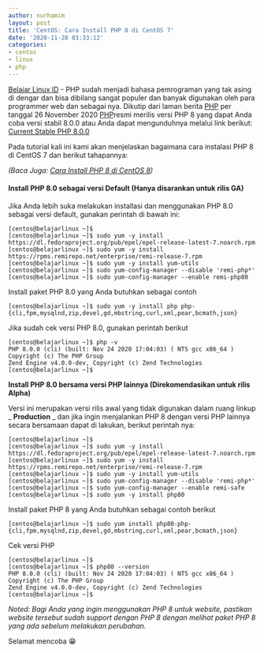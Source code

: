 ```yaml
---
author: nurhamim
layout: post
title: 'CentOS: Cara Install PHP 8 di CentOS 7'
date: '2020-11-28 03:33:12'
categories:
- centos
- linux
- php
---
```


[Belajar Linux ID](/) - PHP sudah menjadi bahasa pemrograman yang tak asing di dengar dan bisa dibilang sangat populer dan banyak digunakan oleh para programmer web dan sebagai nya. Dikutip dari laman berita [PHP](https://www.php.net/archive/2020.php#2020-11-26-3) per tanggal 26 November 2020 [PHP](https://www.php.net/archive/2020.php#2020-11-26-3)resmi merilis versi PHP 8 yang dapat Anda coba versi stabil 8.0.0 atau Anda dapat mengunduhnya melalui link berikut: [Current Stable PHP 8.0.0](https://www.php.net/downloads.php)

Pada tutorial kali ini kami akan menjelaskan bagaimana cara instalasi PHP 8 di CentOS 7 dan berikut tahapannya:

_(Baca Juga: [Cara Install PHP 8 di CentOS 8](/cara-install-php-8-di-centos-8/))_

#### Install PHP 8.0 sebagai versi Default (Hanya disarankan untuk rilis GA)

Jika Anda lebih suka melakukan installasi dan menggunakan PHP 8.0 sebagai versi default, gunakan perintah di bawah ini:

<!--kg-card-begin: markdown-->

    [centos@belajarlinux ~]$
    [centos@belajarlinux ~]$ sudo yum -y install https://dl.fedoraproject.org/pub/epel/epel-release-latest-7.noarch.rpm
    [centos@belajarlinux ~]$ sudo yum -y install https://rpms.remirepo.net/enterprise/remi-release-7.rpm
    [centos@belajarlinux ~]$ sudo yum -y install yum-utils
    [centos@belajarlinux ~]$ sudo yum-config-manager --disable 'remi-php*'
    [centos@belajarlinux ~]$ sudo yum-config-manager --enable remi-php80

<!--kg-card-end: markdown-->

Install paket PHP 8.0 yang Anda butuhkan sebagai contoh

<!--kg-card-begin: html--><script async src="https://pagead2.googlesyndication.com/pagead/js/adsbygoogle.js"></script><ins class="adsbygoogle" style="display:block; text-align:center;" data-ad-layout="in-article" data-ad-format="fluid" data-ad-client="ca-pub-1515372853161377" data-ad-slot="1986938311"></ins><script>
     (adsbygoogle = window.adsbygoogle || []).push({});
</script><!--kg-card-end: html--><!--kg-card-begin: markdown-->

    [centos@belajarlinux ~]$ sudo yum -y install php php-{cli,fpm,mysqlnd,zip,devel,gd,mbstring,curl,xml,pear,bcmath,json}

<!--kg-card-end: markdown-->

Jika sudah cek versi PHP 8.0, gunakan perintah berikut

<!--kg-card-begin: markdown-->

    [centos@belajarlinux ~]$ php -v
    PHP 8.0.0 (cli) (built: Nov 24 2020 17:04:03) ( NTS gcc x86_64 )
    Copyright (c) The PHP Group
    Zend Engine v4.0.0-dev, Copyright (c) Zend Technologies
    [centos@belajarlinux ~]$

<!--kg-card-end: markdown-->

**Install PHP 8.0 bersama versi PHP lainnya (Direkomendasikan untuk rilis Alpha)**

Versi ini merupakan versi rilis awal yang tidak digunakan dalam ruang linkup _ **Production** _ dan jika ingin menjalankan PHP 8 dengan versi PHP lainnya secara bersamaan dapat di lakukan, berikut perintah nya:

<!--kg-card-begin: markdown-->

    [centos@belajarlinux ~]$
    [centos@belajarlinux ~]$ sudo yum -y install https://dl.fedoraproject.org/pub/epel/epel-release-latest-7.noarch.rpm
    [centos@belajarlinux ~]$ sudo yum -y install https://rpms.remirepo.net/enterprise/remi-release-7.rpm
    [centos@belajarlinux ~]$ sudo yum -y install yum-utils
    [centos@belajarlinux ~]$ sudo yum-config-manager --disable 'remi-php*'
    [centos@belajarlinux ~]$ sudo yum-config-manager --enable remi-safe
    [centos@belajarlinux ~]$ sudo yum -y install php80 

<!--kg-card-end: markdown-->

Install paket PHP 8 yang Anda butuhkan sebagai contoh berikut

<!--kg-card-begin: html--><script async src="https://pagead2.googlesyndication.com/pagead/js/adsbygoogle.js"></script><ins class="adsbygoogle" style="display:block; text-align:center;" data-ad-layout="in-article" data-ad-format="fluid" data-ad-client="ca-pub-1515372853161377" data-ad-slot="4684565489"></ins><script>
     (adsbygoogle = window.adsbygoogle || []).push({});
</script><!--kg-card-end: html--><!--kg-card-begin: markdown-->

    [centos@belajarlinux ~]$ sudo yum install php80-php-{cli,fpm,mysqlnd,zip,devel,gd,mbstring,curl,xml,pear,bcmath,json}

<!--kg-card-end: markdown-->

Cek versi PHP

<!--kg-card-begin: markdown-->

    [centos@belajarlinux ~]$
    [centos@belajarlinux ~]$ php80 --version
    PHP 8.0.0 (cli) (built: Nov 24 2020 17:04:03) ( NTS gcc x86_64 )
    Copyright (c) The PHP Group
    Zend Engine v4.0.0-dev, Copyright (c) Zend Technologies
    [centos@belajarlinux ~]$

<!--kg-card-end: markdown-->

_Noted: Bagi Anda yang ingin menggunakan PHP 8 untuk website, pastikan website tersebut sudah support dengan PHP 8 dengan melihat paket PHP 8 yang ada sebelum melakukan perubahan._

Selamat mencoba 😁

